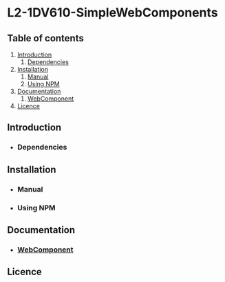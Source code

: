 # L2-1DV610-SimpleWebComponents

## Table of contents
1. [Introduction](#introduction)
    1. [Dependencies](#dependencies)
2. [Installation](#installation)
    1. [Manual](#manual)
    2. [Using NPM](#using-npm)
3. [Documentation](#documentation)
    1. [WebComponent](./documentation/WebComponent.md)
4. [Licence](#licence)

## Introduction <a name="introduction"></a>

* ### Dependencies <a name="dependencies"></a>

## Installation <a name="installation"></a>

* ### Manual <a name="manual"></a>

* ### Using NPM <a name="using-npm"></a>

## Documentation <a name="documentation"></a>

* ### [WebComponent](./documentation/WebComponent.md)

## Licence <a name=licence></a>